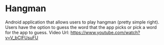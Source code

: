 # Hangman
Android application that allows users to play hangman (pretty simple right). Users have the option to guess the word that the app picks or pick a word for the app to guess. Video Url: https://www.youtube.com/watch?v=V_bClFUsuFU
